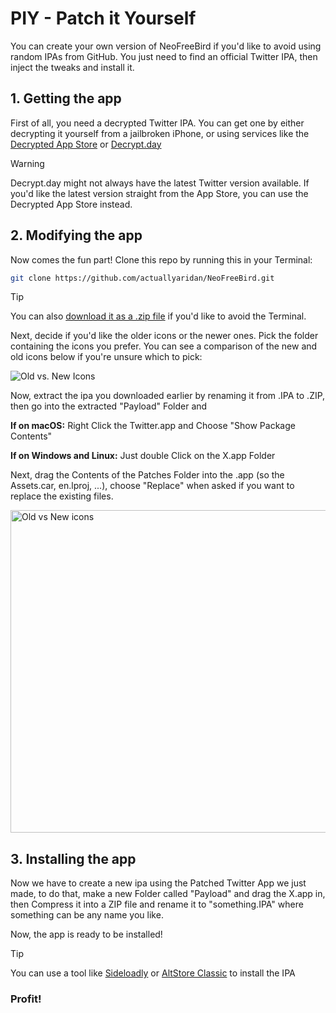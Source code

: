 # PIY - Patch it Yourself
You can create your own version of NeoFreeBird if you'd like to avoid using random IPAs from GitHub. You just need to find an official Twitter IPA, then inject the tweaks and install it.

## 1. Getting the app
First of all, you need a decrypted Twitter IPA. You can get one by either decrypting it yourself from a jailbroken iPhone, or using services like the [Decrypted App Store](https://armconverter.com/decryptedappstore/us) or [Decrypt.day](https://decrypt.day)

> [!WARNING]  
> Decrypt.day might not always have the latest Twitter version available. If you'd like the latest version straight from the App Store, you can use the Decrypted App Store instead.

## 2. Modifying the app
Now comes the fun part! Clone this repo by running this in your Terminal: 
```bash
git clone https://github.com/actuallyaridan/NeoFreeBird.git
```

> [!TIP]
> You can also [download it as a .zip file](https://github.com/actuallyaridan/NeoFreeBird/archive/refs/heads/main.zip) if you'd like to avoid the Terminal.

Next, decide if you'd like the older icons or the newer ones. Pick the folder containing the icons you prefer. You can see a comparison of the new and old icons below if you're unsure which to pick:

![Old vs. New Icons](https://github.com/user-attachments/assets/1b52957c-c177-4080-ac58-1cdcfd868747)
  

Now, extract the ipa you downloaded earlier by renaming it from .IPA to .ZIP, then go into the extracted "Payload" Folder and 

**If on macOS:** Right Click the Twitter.app and Choose "Show Package Contents"

**If on Windows and Linux:** Just double Click on the X.app Folder

Next, drag the Contents of the Patches Folder into the .app (so the Assets.car, en.lproj, ...), choose "Replace" when asked if you want to replace the existing files.

<img width="516" alt="Old vs New icons" src="https://github.com/user-attachments/assets/682c6519-16b8-4471-a9bb-0e5d7d80245d" />


## 3. Installing the app

Now we have to create a new ipa using the Patched Twitter App we just made, to do that, make a new Folder called "Payload" and drag the X.app in, then Compress it into a ZIP file and rename it to "something.IPA" where something can be any name you like.

Now, the app is ready to be installed! 

> [!TIP]
> You can use a tool like [Sideloadly](https://sideloadly.io) or [AltStore Classic](https://altstore.io) to install the IPA

### Profit!
